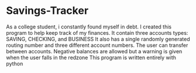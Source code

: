 # Savings-Tracker
As a college student, i constantly found myself in debt. 
I created this program to help keep track of my finances.
It contain three accounts types: SAVING, CHECKING, and BUSINESS
It also has a single randomly generated routing number and three different account numbers.
The user can transfer between accounts. 
Negative balances are allowed but a warning is given when the user falls in the redzone
This program is written entirely with python
